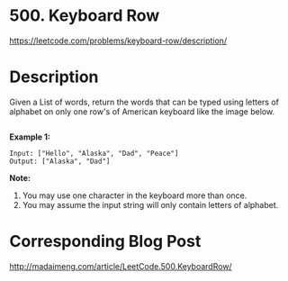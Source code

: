# 500. Keyboard Row
https://leetcode.com/problems/keyboard-row/description/

# Description
Given a List of words, return the words that can be typed using letters of alphabet on only one row's of American keyboard like the image below.
<div style="text-align:center;"><img src="http://7xt40n.com1.z0.glb.clouddn.com/leetcode-500-keyboard.png" style="margin-bottom:0px; max-width:100%;" alt=""><br/></div>

**Example 1:**
```
Input: ["Hello", "Alaska", "Dad", "Peace"]
Output: ["Alaska", "Dad"]
```
**Note:**
1. You may use one character in the keyboard more than once.
2. You may assume the input string will only contain letters of alphabet.


# Corresponding Blog Post
http://madaimeng.com/article/LeetCode.500.KeyboardRow/
